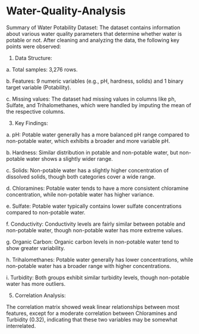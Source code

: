 # Water-Quality-Analysis
Summary of Water Potability Dataset:
The dataset contains information about various water quality parameters that determine whether water is potable or not. After cleaning and analyzing the data, the following key points were observed:
1.	Data Structure:
   
a.	Total samples: 3,276 rows.

b.	Features: 9 numeric variables (e.g., pH, hardness, solids) and 1 binary target variable (Potability).

c.	Missing values: The dataset had missing values in columns like ph, Sulfate, and Trihalomethanes, which were handled by imputing the mean of the respective columns.

3.	Key Findings:
   
a.	pH: Potable water generally has a more balanced pH range compared to non-potable water, which exhibits a broader and more variable pH.

b.	Hardness: Similar distribution in potable and non-potable water, but non-potable water shows a slightly wider range.

c.	Solids: Non-potable water has a slightly higher concentration of dissolved solids, though both categories cover a wide range.

d.	Chloramines: Potable water tends to have a more consistent chloramine concentration, while non-potable water has higher variance.

e. Sulfate: Potable water typically contains lower sulfate concentrations compared to non-potable water.

f. Conductivity: Conductivity levels are fairly similar between potable and non-potable water, though non-potable water has more extreme values.

g. 	Organic Carbon: Organic carbon levels in non-potable water tend to show greater variability.

h. 	Trihalomethanes: Potable water generally has lower concentrations, while non-potable water has a broader range with higher concentrations.

i.	Turbidity: Both groups exhibit similar turbidity levels, though non-potable water has more outliers.

5.	Correlation Analysis:
   
   The correlation matrix showed weak linear relationships between most features, except for a moderate correlation between Chloramines and Turbidity (0.32), indicating that these two variables may be somewhat interrelated.
